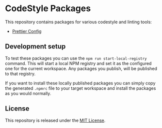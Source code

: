 # CodeStyle Packages

This repository contains packages for various codestyle and linting tools:

- [Prettier Config](packages/prettier-config/README.md)

## Development setup

To test these packages you can use the `npm run start-local-registry` command. This will start a local NPM registry and set it as the configured one for the current workspace. Any packages you publish, will be published to that registry.

If you want to install these locally published packages you can simply copy the generated `.npmrc` file to your target workspace and install the packages as you would normally.

## License

This repository is released under the [MIT License](LICENSE).
